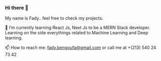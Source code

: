 ### Hi there 👋

My name is Fady.. feel free to check my projects. 

🌱 I’m currently learning React Js, Next Js to be a MERN Stack developer. Learning on the side everythings related to Machine Learning and Deep learning.

📫 How to reach me: fady.bengoufa@gmail.com or call me at +(213) 540 24 73 42

<!--
**FadyBengoufa/FadyBengoufa** is a ✨ _special_ ✨ repository because its `README.md` (this file) appears on your GitHub profile.
-->
